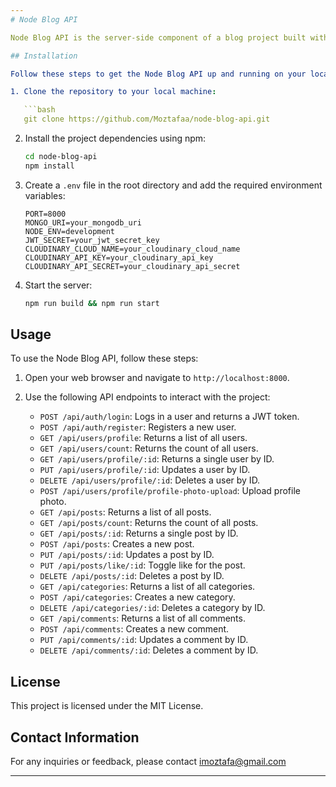 ```yaml
---
# Node Blog API

Node Blog API is the server-side component of a blog project built with TypeScript, Express.js, and MongoDB. It provides a robust API for managing users, posts, categories, and comments, allowing you to build a fully functional blog application.

## Installation

Follow these steps to get the Node Blog API up and running on your local machine:

1. Clone the repository to your local machine:

   ```bash
   git clone https://github.com/Moztafaa/node-blog-api.git
   ```

2. Install the project dependencies using npm:

   ```bash
   cd node-blog-api
   npm install
   ```

3. Create a `.env` file in the root directory and add the required environment variables:

   ```env
   PORT=8000
   MONGO_URI=your_mongodb_uri
   NODE_ENV=development
   JWT_SECRET=your_jwt_secret_key
   CLOUDINARY_CLOUD_NAME=your_cloudinary_cloud_name
   CLOUDINARY_API_KEY=your_cloudinary_api_key
   CLOUDINARY_API_SECRET=your_cloudinary_api_secret
   ```

4. Start the server:

   ```bash
   npm run build && npm run start
   ```

## Usage

To use the Node Blog API, follow these steps:

1. Open your web browser and navigate to `http://localhost:8000`.

2. Use the following API endpoints to interact with the project:

   - `POST /api/auth/login`: Logs in a user and returns a JWT token.
   - `POST /api/auth/register`: Registers a new user.
   - `GET /api/users/profile`: Returns a list of all users.
   - `GET /api/users/count`: Returns the count of all users.
   - `GET /api/users/profile/:id`: Returns a single user by ID.
   - `PUT /api/users/profile/:id`: Updates a user by ID.
   - `DELETE /api/users/profile/:id`: Deletes a user by ID.
   - `POST /api/users/profile/profile-photo-upload`: Upload profile photo.
   - `GET /api/posts`: Returns a list of all posts.
   - `GET /api/posts/count`: Returns the count of all posts.
   - `GET /api/posts/:id`: Returns a single post by ID.
   - `POST /api/posts`: Creates a new post.
   - `PUT /api/posts/:id`: Updates a post by ID.
   - `PUT /api/posts/like/:id`: Toggle like for the post.
   - `DELETE /api/posts/:id`: Deletes a post by ID.
   - `GET /api/categories`: Returns a list of all categories.
   - `POST /api/categories`: Creates a new category.
   - `DELETE /api/categories/:id`: Deletes a category by ID.
   - `GET /api/comments`: Returns a list of all comments.
   - `POST /api/comments`: Creates a new comment.
   - `PUT /api/comments/:id`: Updates a comment by ID.
   - `DELETE /api/comments/:id`: Deletes a comment by ID.

## License

This project is licensed under the MIT License.

## Contact Information

For any inquiries or feedback, please contact imoztafa@gmail.com

---
```

